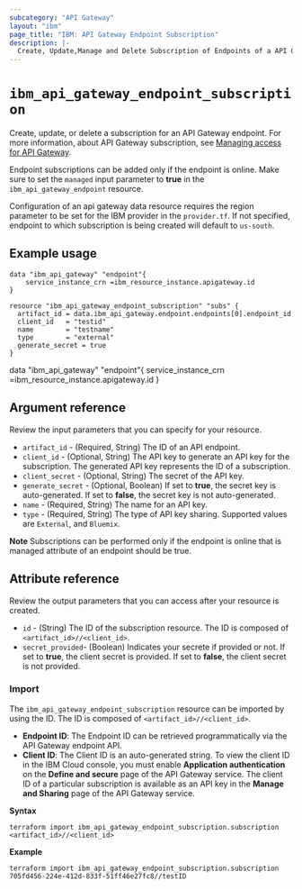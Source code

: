 ```yaml
---
subcategory: "API Gateway"
layout: "ibm"
page_title: "IBM: API Gateway Endpoint Subscription"
description: |-
  Create, Update,Manage and Delete Subscription of Endpoints of a API Gateway service instance.
---
```


# `ibm_api_gateway_endpoint_subscription`

Create, update, or delete a subscription for an API Gateway endpoint. For more information, about API Gateway subscription, see [Managing access for API Gateway](https://cloud.ibm.com/docs/api-gateway?topic=api-gateway-iam).

Endpoint subscriptions can be added only if the endpoint is online. Make sure to set the `managed` input parameter to **true** in the `ibm_api_gateway_endpoint` resource.

Configuration of an api gateway data resource requires the region parameter to be set for the IBM provider in the `provider.tf`.  If not specified, endpoint to which subscription is being created will default to `us-south`. 

## Example usage
```
data "ibm_api_gateway" "endpoint"{
    service_instance_crn =ibm_resource_instance.apigateway.id
}

resource "ibm_api_gateway_endpoint_subscription" "subs" {
  artifact_id = data.ibm_api_gateway.endpoint.endpoints[0].endpoint_id
  client_id   = "testid"
  name        = "testname"
  type        = "external"
  generate_secret = true
}
```
data "ibm_api_gateway" "endpoint"{
    service_instance_crn =ibm_resource_instance.apigateway.id
}


## Argument reference 
Review the input parameters that you can specify for your resource. 

- `artifact_id` - (Required, String) The ID of an API endpoint. 
- `client_id` - (Optional, String) The API key to generate an API key for the subscription. The generated API key represents the ID of a subscription.
- `client_secret` - (Optional, String) The secret of the API key.
- `generate_secret` - (Optional, Boolean) If set to **true**, the secret key is auto-generated. If set to **false**, the secret key is not auto-generated.
- `name` - (Required, String) The name for an API key.
- `type` - (Required, String) The type of API key sharing. Supported values are `External`, and `Bluemix`.


**Note**
Subscriptions can be performed only if the endpoint is online that is managed attribute of an endpoint should be true.

## Attribute reference
Review the output parameters that you can access after your resource is created. 

- `id` - (String) The ID of the subscription resource. The ID is composed of `<artifact_id>//<client_id>`.
- `secret_provided`- (Boolean) Indicates your secrete if provided or not. If set to **true**, the client secret is provided. If set to **false**, the client secret is not provided.


### Import
The `ibm_api_gateway_endpoint_subscription` resource can be imported by using the ID. The ID is composed of `<artifact_id>//<client_id>`.

- **Endpoint ID**: The Endpoint ID can be retrieved programmatically via the API Gateway endpoint API.
- **Client ID**: The Client ID is an auto-generated string. To view the client ID in the IBM Cloud console, you must enable **Application authentication** on the **Define and secure** page of the API Gateway service. The client ID of a particular subscription is available as an API key in the **Manage and Sharing** page of the API Gateway service.

**Syntax**

```
terraform import ibm_api_gateway_endpoint_subscription.subscription <artifact_id>//<client_id>
```

**Example**

```
terraform import ibm_api_gateway_endpoint_subscription.subscription 705fd456-224e-412d-833f-51ff46e27fc8//testID
```






